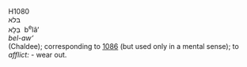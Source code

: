 H1080  
בּלא  
בְּלָא ‎ b<sup>e</sup>lâ‘  
*bel-aw‘*  
(Chaldee); corresponding to [1086](h1086) (but used only in a mental
sense); to *afflict: -* wear out.  
